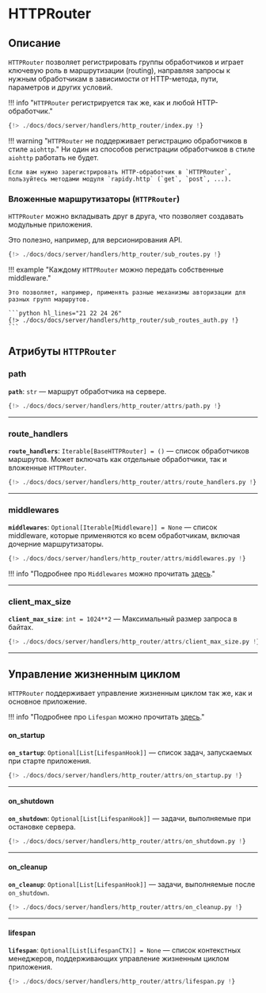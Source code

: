# HTTPRouter

## Описание
`HTTPRouter` позволяет регистрировать группы обработчиков и играет ключевую роль в маршрутизации (routing), направляя запросы к нужным обработчикам в
зависимости от HTTP-метода, пути, параметров и других условий.

!!! info "`HTTPRouter` регистрируется так же, как и любой HTTP-обработчик."

```python hl_lines="12 14"
{!> ./docs/docs/server/handlers/http_router/index.py !}
```

!!! warning "`HTTPRouter` не поддерживает регистрацию обработчиков в стиле `aiohttp`."
    Ни один из способов регистрации обработчиков в стиле `aiohttp` работать не будет.

    Если вам нужно зарегистрировать HTTP-обработчик в `HTTPRouter`, пользуйтесь методами модуля `rapidy.http` (`get`, `post`, ...).

### Вложенные маршрутизаторы (`HTTPRouter`)
`HTTPRouter` можно вкладывать друг в друга, что позволяет создавать модульные приложения.

Это полезно, например, для версионирования API.

```python hl_lines="12 13 15 17"
{!> ./docs/docs/server/handlers/http_router/sub_routes.py !}
```

!!! example "Каждому `HTTPRouter` можно передать собственные middleware."

    Это позволяет, например, применять разные механизмы авторизации для разных групп маршрутов.

    ```python hl_lines="21 22 24 26"
    {!> ./docs/docs/server/handlers/http_router/sub_routes_auth.py !}
    ```

## Атрибуты `HTTPRouter`

### path
**`path`**: `str` — маршрут обработчика на сервере.

```python hl_lines="4"
{!> ./docs/docs/server/handlers/http_router/attrs/path.py !}
```

---

### route_handlers
**`route_handlers`**: `Iterable[BaseHTTPRouter] = ()` — список обработчиков маршрутов.
Может включать как отдельные обработчики, так и вложенные `HTTPRouter`.

```python hl_lines="9"
{!> ./docs/docs/server/handlers/http_router/attrs/route_handlers.py !}
```

---

### middlewares
**`middlewares`**: `Optional[Iterable[Middleware]] = None` — список middleware,
которые применяются ко всем обработчикам, включая дочерние маршрутизаторы.

```python hl_lines="11"
{!> ./docs/docs/server/handlers/http_router/attrs/middlewares.py !}
```

!!! info "Подробнее про `Middlewares` можно прочитать [здесь](../../middlewares)."

---

### client_max_size
**`client_max_size`**: `int = 1024**2` — Максимальный размер запроса в байтах.

```python hl_lines="5"
{!> ./docs/docs/server/handlers/http_router/attrs/client_max_size.py !}
```

---

## Управление жизненным циклом
`HTTPRouter` поддерживает управление жизненным циклом так же, как и основное приложение.

!!! info "Подробнее про `Lifespan` можно прочитать [здесь](../../../lifespan)."

#### on_startup
**`on_startup`**: `Optional[List[LifespanHook]]` — список задач, запускаемых при старте приложения.

```python hl_lines="8"
{!> ./docs/docs/server/handlers/http_router/attrs/on_startup.py !}
```

---

#### on_shutdown
**`on_shutdown`**: `Optional[List[LifespanHook]]` — задачи, выполняемые при остановке сервера.

```python hl_lines="8"
{!> ./docs/docs/server/handlers/http_router/attrs/on_shutdown.py !}
```

---

#### on_cleanup
**`on_cleanup`**: `Optional[List[LifespanHook]]` — задачи, выполняемые после `on_shutdown`.

```python hl_lines="8"
{!> ./docs/docs/server/handlers/http_router/attrs/on_cleanup.py !}
```

---

#### lifespan
**`lifespan`**: `Optional[List[LifespanCTX]] = None` — список контекстных менеджеров,
поддерживающих управление жизненным циклом приложения.

```python hl_lines="16"
{!> ./docs/docs/server/handlers/http_router/attrs/lifespan.py !}
```
